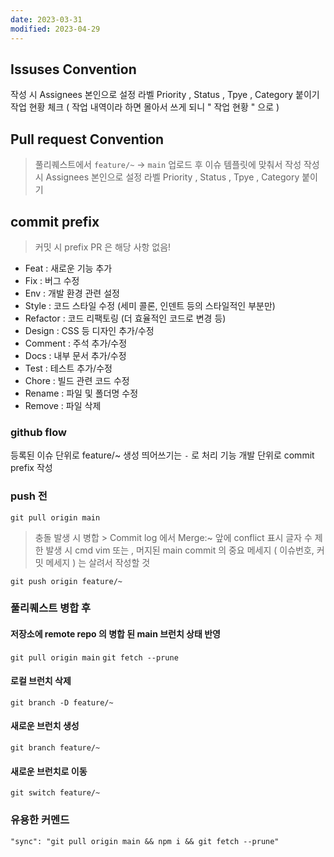 ```yaml
---
date: 2023-03-31
modified: 2023-04-29
---
```


## Issuses Convention

작성 시 Assignees 본인으로 설정
라벨 Priority , Status , Tpye , Category 붙이기
작업 현황 체크 ( 작업 내역이라 하면 몰아서 쓰게 되니 " 작업 현황 " 으로 )

## Pull request Convention

> 풀리퀘스트에서 `feature/~` -> `main` 업로드 후 이슈 템플릿에 맞춰서 작성
> 작성 시 Assignees 본인으로 설정
> 라벨 Priority , Status , Tpye , Category 붙이기

## commit prefix

> 커밋 시 prefix
> PR 은 해당 사항 없음!

- Feat : 새로운 기능 추가
- Fix : 버그 수정
- Env : 개발 환경 관련 설정
- Style : 코드 스타일 수정 (세미 콜론, 인덴트 등의 스타일적인 부분만)
- Refactor : 코드 리팩토링 (더 효율적인 코드로 변경 등)
- Design : CSS 등 디자인 추가/수정
- Comment : 주석 추가/수정
- Docs : 내부 문서 추가/수정
- Test : 테스트 추가/수정
- Chore : 빌드 관련 코드 수정
- Rename : 파일 및 폴더명 수정
- Remove : 파일 삭제

### github flow

등록된 이슈 단위로 feature/~ 생성 띄어쓰기는 `-` 로 처리
기능 개발 단위로 commit prefix 작성

### push 전

`git pull origin main`

> 충돌 발생 시 병합 > Commit log 에서 Merge:~ 앞에 conflict 표시
> 글자 수 제한 발생 시 cmd vim 또는 , 머지된 main commit 의 중요 메세지 ( 이슈번호, 커밋 메세지 ) 는 살려서 작성할 것

`git push origin feature/~`

### 풀리퀘스트 병합 후

#### 저장소에 remote repo 의 병합 된 main 브런치 상태 반영

`git pull origin main`
`git fetch --prune`

#### 로컬 브런치 삭제

`git branch -D feature/~`

#### 새로운 브런치 생성

`git branch feature/~`

#### 새로운 브런치로 이동

`git switch feature/~`

### 유용한 커멘드

```
"sync": "git pull origin main && npm i && git fetch --prune"
```
